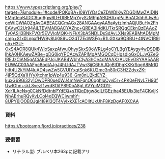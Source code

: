

https://www.typescriptlang.org/play/?target=7&module=1#code/PQKgBA+l09YIYDsCeZDWDIKwZDGDIMwZAiDINEMg0eqBJDIC9ug6gw6D+DIBEMgYgySzMRgjABQHAxgPaIBnAC5hhAJwBcooWICWiAOZgAvGABEACQCmAGx28ANGAAqyAA5aAytzlmhAQjUBuHv2FhEAVwC2Ur94AjLTEVMABGACYAZhc+QREA3l4dKUTkrSRQgCEknQzEAAoZTy0ASli3BNkFVOr5EVVIqMQK+NFkX3bA5NDLDsSdAvLXNs9EABMtADMpMcmp+S1x0LnpxfHW9y8Uj089UO2dTZEdWSFg+B1LGXka9QBBU+4tNVC1R9ln5xH3U-OxS4AOR8QUk4WioSaxzAfwuOhyySkxS0oWRLg4oCYLBgYEAygy4wDSDIBIhkA0HKAewZABe+gDG0igYPCAcwZAPIMgAMGQCqDHgsdioGxOLJvGZeGIREJzCiAN5gACiAEdPJcjJKAB4WbhCIyA3hCe4oMAAXzAUzEvG8YAA5AABEUWAC03AAFpc8ootAJgJ4hLIdAJTVwrSjjC6hAJQgBtDhgKXKrSqgA8MrlOhjft4U2kYiM4luAD4swZw5GVUIYxqtSgk6KU2mc3n80rC3HZZdyxZK-4jP5QdXa1HYyXtchm1pWz4u936-Gm8nU2kdEYZ-kuxG69Gi32y1OwDPR0ue0WJ4mNwFqnO6oghIuCyvi5r+4PK0eFNvL7H93fUwIOhn+skL8vezf1wrd8OifP890bA8gLAVYpiMGD1l-Xdr1LAcNxg0CkNfDdtnbPYdEQ+s11QqDtgw8cILfGEzjha45EUIx3ieF4CKvIjKNhAErhuRQyKvLCoI4oEQWCIwmhY-8UPY6jOOBQJgl4l8KI3QT4VyIxkXE1cAOIltUxUhF8KzDgAF0XCAA

### 資料
https://bootcamp.fjord.jp/practices/238

### 要復習
- リテラル型: ブルベリ本263pに記載アリ
